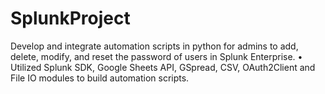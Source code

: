# SplunkProject
Develop and integrate automation scripts in python for admins to add, delete, modify, and reset the password of users in Splunk Enterprise.
• Utilized Splunk SDK, Google Sheets API, GSpread, CSV, OAuth2Client and File IO modules to build automation scripts.
